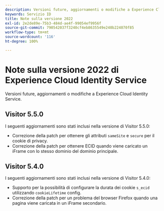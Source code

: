 ```yaml
---
description: Versioni future, aggiornamenti o modifiche a Experience Cloud Identity Service.
keywords: Servizio ID
title: Note sulla versione 2022
exl-id: 2e2de89e-75b3-484d-ae4f-99054ef9956f
source-git-commit: 790542037f3240cf4eb8635549e240b224070f85
workflow-type: tm+mt
source-wordcount: '116'
ht-degree: 100%

---
```


# Note sulla versione 2022 di Experience Cloud Identity Service

Versioni future, aggiornamenti o modifiche a Experience Cloud Identity Service.

## Visitor 5.5.0

I seguenti aggiornamenti sono stati inclusi nella versione di Visitor 5.5.0:

* Correzione della patch per ottenere gli attributi `sameSite` e `secure` per il cookie di privacy.
* Correzione della patch per ottenere ECID quando viene caricato un iFrame con lo stesso dominio del dominio principale.

## Visitor 5.4.0

I seguenti aggiornamenti sono stati inclusi nella versione di Visitor 5.4.0:

* Supporto per la possibilità di configurare la durata dei cookie `s_ecid` utilizzando `cookieLifetime` config.
* Correzione della patch per un problema del browser Firefox quando una pagina viene caricata in un iFrame secondario.
